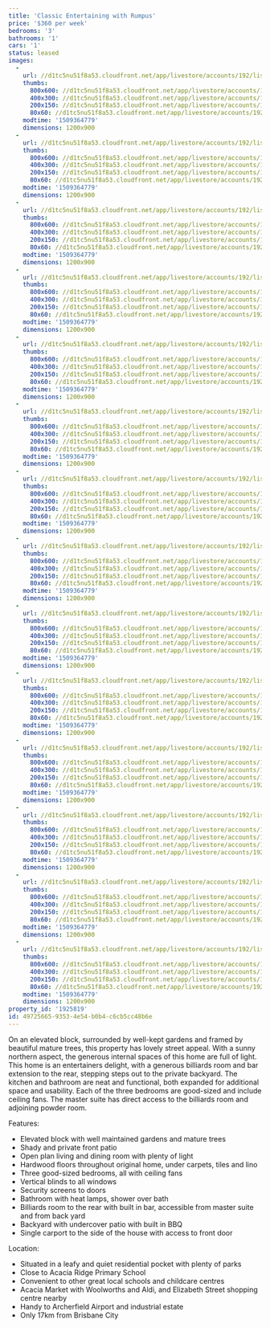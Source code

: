 ```yaml
---
title: 'Classic Entertaining with Rumpus'
price: '$360 per week'
bedrooms: '3'
bathrooms: '1'
cars: '1'
status: leased
images:
  -
    url: //d1tc5nu51f8a53.cloudfront.net/app/livestore/accounts/192/listings/1356392/images/oxley-72-front-dayne_1004069887_20180108014959.jpg
    thumbs:
      800x600: //d1tc5nu51f8a53.cloudfront.net/app/livestore/accounts/192/listings/1356392/images/oxley-72-front-dayne_1004069887_20180108014959_800x600.jpg
      400x300: //d1tc5nu51f8a53.cloudfront.net/app/livestore/accounts/192/listings/1356392/images/oxley-72-front-dayne_1004069887_20180108014959_400x300.jpg
      200x150: //d1tc5nu51f8a53.cloudfront.net/app/livestore/accounts/192/listings/1356392/images/oxley-72-front-dayne_1004069887_20180108014959_200x150.jpg
      80x60: //d1tc5nu51f8a53.cloudfront.net/app/livestore/accounts/192/listings/1356392/images/oxley-72-front-dayne_1004069887_20180108014959_80x60.jpg
    modtime: '1509364779'
    dimensions: 1200x900
  -
    url: //d1tc5nu51f8a53.cloudfront.net/app/livestore/accounts/192/listings/1356392/images/oxley-72-living-dayn_5479054938_20180108015000.jpg
    thumbs:
      800x600: //d1tc5nu51f8a53.cloudfront.net/app/livestore/accounts/192/listings/1356392/images/oxley-72-living-dayn_5479054938_20180108015000_800x600.jpg
      400x300: //d1tc5nu51f8a53.cloudfront.net/app/livestore/accounts/192/listings/1356392/images/oxley-72-living-dayn_5479054938_20180108015000_400x300.jpg
      200x150: //d1tc5nu51f8a53.cloudfront.net/app/livestore/accounts/192/listings/1356392/images/oxley-72-living-dayn_5479054938_20180108015000_200x150.jpg
      80x60: //d1tc5nu51f8a53.cloudfront.net/app/livestore/accounts/192/listings/1356392/images/oxley-72-living-dayn_5479054938_20180108015000_80x60.jpg
    modtime: '1509364779'
    dimensions: 1200x900
  -
    url: //d1tc5nu51f8a53.cloudfront.net/app/livestore/accounts/192/listings/1356392/images/oxley-72-living2-day_5668235579_20180108015001.jpg
    thumbs:
      800x600: //d1tc5nu51f8a53.cloudfront.net/app/livestore/accounts/192/listings/1356392/images/oxley-72-living2-day_5668235579_20180108015001_800x600.jpg
      400x300: //d1tc5nu51f8a53.cloudfront.net/app/livestore/accounts/192/listings/1356392/images/oxley-72-living2-day_5668235579_20180108015001_400x300.jpg
      200x150: //d1tc5nu51f8a53.cloudfront.net/app/livestore/accounts/192/listings/1356392/images/oxley-72-living2-day_5668235579_20180108015001_200x150.jpg
      80x60: //d1tc5nu51f8a53.cloudfront.net/app/livestore/accounts/192/listings/1356392/images/oxley-72-living2-day_5668235579_20180108015001_80x60.jpg
    modtime: '1509364779'
    dimensions: 1200x900
  -
    url: //d1tc5nu51f8a53.cloudfront.net/app/livestore/accounts/192/listings/1356392/images/oxley-72-bar2-daynes_3988667188_20180108015002.jpg
    thumbs:
      800x600: //d1tc5nu51f8a53.cloudfront.net/app/livestore/accounts/192/listings/1356392/images/oxley-72-bar2-daynes_3988667188_20180108015002_800x600.jpg
      400x300: //d1tc5nu51f8a53.cloudfront.net/app/livestore/accounts/192/listings/1356392/images/oxley-72-bar2-daynes_3988667188_20180108015002_400x300.jpg
      200x150: //d1tc5nu51f8a53.cloudfront.net/app/livestore/accounts/192/listings/1356392/images/oxley-72-bar2-daynes_3988667188_20180108015002_200x150.jpg
      80x60: //d1tc5nu51f8a53.cloudfront.net/app/livestore/accounts/192/listings/1356392/images/oxley-72-bar2-daynes_3988667188_20180108015002_80x60.jpg
    modtime: '1509364779'
    dimensions: 1200x900
  -
    url: //d1tc5nu51f8a53.cloudfront.net/app/livestore/accounts/192/listings/1356392/images/oxley-72-bar-daynes-_7860440980_20180108015003.jpg
    thumbs:
      800x600: //d1tc5nu51f8a53.cloudfront.net/app/livestore/accounts/192/listings/1356392/images/oxley-72-bar-daynes-_7860440980_20180108015003_800x600.jpg
      400x300: //d1tc5nu51f8a53.cloudfront.net/app/livestore/accounts/192/listings/1356392/images/oxley-72-bar-daynes-_7860440980_20180108015003_400x300.jpg
      200x150: //d1tc5nu51f8a53.cloudfront.net/app/livestore/accounts/192/listings/1356392/images/oxley-72-bar-daynes-_7860440980_20180108015003_200x150.jpg
      80x60: //d1tc5nu51f8a53.cloudfront.net/app/livestore/accounts/192/listings/1356392/images/oxley-72-bar-daynes-_7860440980_20180108015003_80x60.jpg
    modtime: '1509364779'
    dimensions: 1200x900
  -
    url: //d1tc5nu51f8a53.cloudfront.net/app/livestore/accounts/192/listings/1356392/images/oxley-72-kitchen-day_7495888869_20180108015004.jpg
    thumbs:
      800x600: //d1tc5nu51f8a53.cloudfront.net/app/livestore/accounts/192/listings/1356392/images/oxley-72-kitchen-day_7495888869_20180108015004_800x600.jpg
      400x300: //d1tc5nu51f8a53.cloudfront.net/app/livestore/accounts/192/listings/1356392/images/oxley-72-kitchen-day_7495888869_20180108015004_400x300.jpg
      200x150: //d1tc5nu51f8a53.cloudfront.net/app/livestore/accounts/192/listings/1356392/images/oxley-72-kitchen-day_7495888869_20180108015004_200x150.jpg
      80x60: //d1tc5nu51f8a53.cloudfront.net/app/livestore/accounts/192/listings/1356392/images/oxley-72-kitchen-day_7495888869_20180108015004_80x60.jpg
    modtime: '1509364779'
    dimensions: 1200x900
  -
    url: //d1tc5nu51f8a53.cloudfront.net/app/livestore/accounts/192/listings/1356392/images/oxley-72-bed1-daynes_7321151615_20180108015005.jpg
    thumbs:
      800x600: //d1tc5nu51f8a53.cloudfront.net/app/livestore/accounts/192/listings/1356392/images/oxley-72-bed1-daynes_7321151615_20180108015005_800x600.jpg
      400x300: //d1tc5nu51f8a53.cloudfront.net/app/livestore/accounts/192/listings/1356392/images/oxley-72-bed1-daynes_7321151615_20180108015005_400x300.jpg
      200x150: //d1tc5nu51f8a53.cloudfront.net/app/livestore/accounts/192/listings/1356392/images/oxley-72-bed1-daynes_7321151615_20180108015005_200x150.jpg
      80x60: //d1tc5nu51f8a53.cloudfront.net/app/livestore/accounts/192/listings/1356392/images/oxley-72-bed1-daynes_7321151615_20180108015005_80x60.jpg
    modtime: '1509364779'
    dimensions: 1200x900
  -
    url: //d1tc5nu51f8a53.cloudfront.net/app/livestore/accounts/192/listings/1356392/images/oxley-72-bed2-daynes_6584909211_20180108015006.jpg
    thumbs:
      800x600: //d1tc5nu51f8a53.cloudfront.net/app/livestore/accounts/192/listings/1356392/images/oxley-72-bed2-daynes_6584909211_20180108015006_800x600.jpg
      400x300: //d1tc5nu51f8a53.cloudfront.net/app/livestore/accounts/192/listings/1356392/images/oxley-72-bed2-daynes_6584909211_20180108015006_400x300.jpg
      200x150: //d1tc5nu51f8a53.cloudfront.net/app/livestore/accounts/192/listings/1356392/images/oxley-72-bed2-daynes_6584909211_20180108015006_200x150.jpg
      80x60: //d1tc5nu51f8a53.cloudfront.net/app/livestore/accounts/192/listings/1356392/images/oxley-72-bed2-daynes_6584909211_20180108015006_80x60.jpg
    modtime: '1509364779'
    dimensions: 1200x900
  -
    url: //d1tc5nu51f8a53.cloudfront.net/app/livestore/accounts/192/listings/1356392/images/oxley-72-bed3-daynes_8286143628_20180108015007.jpg
    thumbs:
      800x600: //d1tc5nu51f8a53.cloudfront.net/app/livestore/accounts/192/listings/1356392/images/oxley-72-bed3-daynes_8286143628_20180108015007_800x600.jpg
      400x300: //d1tc5nu51f8a53.cloudfront.net/app/livestore/accounts/192/listings/1356392/images/oxley-72-bed3-daynes_8286143628_20180108015007_400x300.jpg
      200x150: //d1tc5nu51f8a53.cloudfront.net/app/livestore/accounts/192/listings/1356392/images/oxley-72-bed3-daynes_8286143628_20180108015007_200x150.jpg
      80x60: //d1tc5nu51f8a53.cloudfront.net/app/livestore/accounts/192/listings/1356392/images/oxley-72-bed3-daynes_8286143628_20180108015007_80x60.jpg
    modtime: '1509364779'
    dimensions: 1200x900
  -
    url: //d1tc5nu51f8a53.cloudfront.net/app/livestore/accounts/192/listings/1356392/images/oxley-72-bathroom-da_8798512634_20180108015008.jpg
    thumbs:
      800x600: //d1tc5nu51f8a53.cloudfront.net/app/livestore/accounts/192/listings/1356392/images/oxley-72-bathroom-da_8798512634_20180108015008_800x600.jpg
      400x300: //d1tc5nu51f8a53.cloudfront.net/app/livestore/accounts/192/listings/1356392/images/oxley-72-bathroom-da_8798512634_20180108015008_400x300.jpg
      200x150: //d1tc5nu51f8a53.cloudfront.net/app/livestore/accounts/192/listings/1356392/images/oxley-72-bathroom-da_8798512634_20180108015008_200x150.jpg
      80x60: //d1tc5nu51f8a53.cloudfront.net/app/livestore/accounts/192/listings/1356392/images/oxley-72-bathroom-da_8798512634_20180108015008_80x60.jpg
    modtime: '1509364779'
    dimensions: 1200x900
  -
    url: //d1tc5nu51f8a53.cloudfront.net/app/livestore/accounts/192/listings/1356392/images/oxley-72-back-daynes_7995742574_20180108015009.jpg
    thumbs:
      800x600: //d1tc5nu51f8a53.cloudfront.net/app/livestore/accounts/192/listings/1356392/images/oxley-72-back-daynes_7995742574_20180108015009_800x600.jpg
      400x300: //d1tc5nu51f8a53.cloudfront.net/app/livestore/accounts/192/listings/1356392/images/oxley-72-back-daynes_7995742574_20180108015009_400x300.jpg
      200x150: //d1tc5nu51f8a53.cloudfront.net/app/livestore/accounts/192/listings/1356392/images/oxley-72-back-daynes_7995742574_20180108015009_200x150.jpg
      80x60: //d1tc5nu51f8a53.cloudfront.net/app/livestore/accounts/192/listings/1356392/images/oxley-72-back-daynes_7995742574_20180108015009_80x60.jpg
    modtime: '1509364779'
    dimensions: 1200x900
  -
    url: //d1tc5nu51f8a53.cloudfront.net/app/livestore/accounts/192/listings/1356392/images/oxley-72-back2-dayne_8704276578_20180108015010.jpg
    thumbs:
      800x600: //d1tc5nu51f8a53.cloudfront.net/app/livestore/accounts/192/listings/1356392/images/oxley-72-back2-dayne_8704276578_20180108015010_800x600.jpg
      400x300: //d1tc5nu51f8a53.cloudfront.net/app/livestore/accounts/192/listings/1356392/images/oxley-72-back2-dayne_8704276578_20180108015010_400x300.jpg
      200x150: //d1tc5nu51f8a53.cloudfront.net/app/livestore/accounts/192/listings/1356392/images/oxley-72-back2-dayne_8704276578_20180108015010_200x150.jpg
      80x60: //d1tc5nu51f8a53.cloudfront.net/app/livestore/accounts/192/listings/1356392/images/oxley-72-back2-dayne_8704276578_20180108015010_80x60.jpg
    modtime: '1509364779'
    dimensions: 1200x900
  -
    url: //d1tc5nu51f8a53.cloudfront.net/app/livestore/accounts/192/listings/1356392/images/oxley-72-front2-dayn_4667386539_20180108015012.jpg
    thumbs:
      800x600: //d1tc5nu51f8a53.cloudfront.net/app/livestore/accounts/192/listings/1356392/images/oxley-72-front2-dayn_4667386539_20180108015012_800x600.jpg
      400x300: //d1tc5nu51f8a53.cloudfront.net/app/livestore/accounts/192/listings/1356392/images/oxley-72-front2-dayn_4667386539_20180108015012_400x300.jpg
      200x150: //d1tc5nu51f8a53.cloudfront.net/app/livestore/accounts/192/listings/1356392/images/oxley-72-front2-dayn_4667386539_20180108015012_200x150.jpg
      80x60: //d1tc5nu51f8a53.cloudfront.net/app/livestore/accounts/192/listings/1356392/images/oxley-72-front2-dayn_4667386539_20180108015012_80x60.jpg
    modtime: '1509364779'
    dimensions: 1200x900
  -
    url: //d1tc5nu51f8a53.cloudfront.net/app/livestore/accounts/192/listings/1356392/images/merchiston-72-block-_3772452789_20180108015014.jpg
    thumbs:
      800x600: //d1tc5nu51f8a53.cloudfront.net/app/livestore/accounts/192/listings/1356392/images/merchiston-72-block-_3772452789_20180108015014_800x600.jpg
      400x300: //d1tc5nu51f8a53.cloudfront.net/app/livestore/accounts/192/listings/1356392/images/merchiston-72-block-_3772452789_20180108015014_400x300.jpg
      200x150: //d1tc5nu51f8a53.cloudfront.net/app/livestore/accounts/192/listings/1356392/images/merchiston-72-block-_3772452789_20180108015014_200x150.jpg
      80x60: //d1tc5nu51f8a53.cloudfront.net/app/livestore/accounts/192/listings/1356392/images/merchiston-72-block-_3772452789_20180108015014_80x60.jpg
    modtime: '1509364779'
    dimensions: 1200x900
property_id: '1925819'
id: 49725665-9353-4e54-b0b4-c6cb5cc48b6e
---
```

On an elevated block, surrounded by well-kept gardens and framed by beautiful mature trees, this property has lovely street appeal. With a sunny northern aspect, the generous internal spaces of this home are full of light. This home is an entertainers delight, with a generous billiards room and bar extension to the rear, stepping steps out to the private backyard. The kitchen and bathroom are neat and functional, both expanded for additional space and usability. Each of the three bedrooms are good-sized and include ceiling fans. The master suite has direct access to the billiards room and adjoining powder room.

Features:

*  Elevated block with well maintained gardens and mature trees
*  Shady and private front patio
*  Open plan living and dining room with plenty of light
*  Hardwood floors throughout original home, under carpets, tiles and lino
*  Three good-sized bedrooms, all with ceiling fans 
*  Vertical blinds to all windows
*  Security screens to doors
*  Bathroom with heat lamps, shower over bath 
*  Billiards room to the rear with built in bar, accessible from master suite and from back yard
*  Backyard with undercover patio with built in BBQ
*  Single carport to the side of the house with access to front door

Location:

*  Situated in a leafy and quiet residential pocket with plenty of parks
*  Close to Acacia Ridge Primary School 
*  Convenient to other great local schools and childcare centres
*  Acacia Market with Woolworths and Aldi, and Elizabeth Street shopping centre nearby 
*  Handy to Archerfield Airport and industrial estate
*  Only 17km from Brisbane City